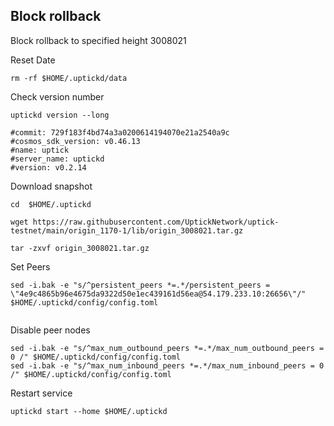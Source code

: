 ##  Block rollback

Block rollback to specified height 3008021



Reset Date
```
rm -rf $HOME/.uptickd/data
```


Check version number

```
uptickd version --long

#commit: 729f183f4bd74a3a0200614194070e21a2540a9c
#cosmos_sdk_version: v0.46.13
#name: uptick
#server_name: uptickd
#version: v0.2.14

```

Download snapshot
```
cd  $HOME/.uptickd

wget https://raw.githubusercontent.com/UptickNetwork/uptick-testnet/main/origin_1170-1/lib/origin_3008021.tar.gz

tar -zxvf origin_3008021.tar.gz
```

Set Peers
```
sed -i.bak -e "s/^persistent_peers *=.*/persistent_peers = \"4e9c4865b96e4675da9322d50e1ec439161d56ea@54.179.233.10:26656\"/" $HOME/.uptickd/config/config.toml


```

Disable peer nodes
```
sed -i.bak -e "s/^max_num_outbound_peers *=.*/max_num_outbound_peers = 0 /" $HOME/.uptickd/config/config.toml
sed -i.bak -e "s/^max_num_inbound_peers *=.*/max_num_inbound_peers = 0 /" $HOME/.uptickd/config/config.toml
```



Restart service
```
uptickd start --home $HOME/.uptickd
```
